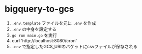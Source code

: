 # bigquery-to-gcs

1. `.env.template` ファイルを元に `.env` を作成
2. `.env` の中身を設定する
3. `go run main.go` を実行
4. curl 'http://localhost:8080/cron'
5. `.env` で指定したGCS_URIのバケットにcsvファイルが保存される
